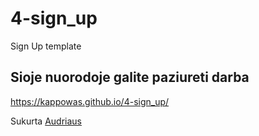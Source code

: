 # 4-sign_up
Sign Up template
## Sioje nuorodoje galite paziureti darba 
https://kappowas.github.io/4-sign_up/

Sukurta [Audriaus](https://github.com/kappowas)
